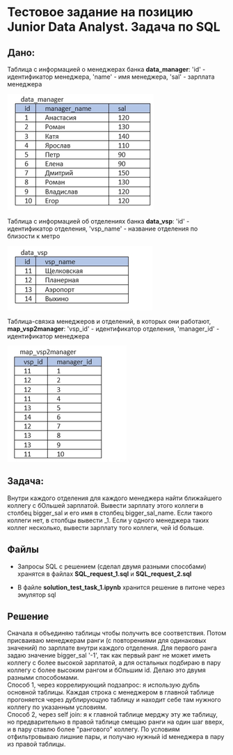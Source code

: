 # Тестовое задание на позицию Junior Data Analyst. Задача по SQL

## Дано:

Таблица с информацией о менеджерах банка **data_manager**:
'id' - идентификатор менеджера,
'name' - имя менеджера,
'sal' - зарплата менеджера

<img src="images/data_manager.jpg" alt="pic1">

Таблица с информацией об отделениях банка **data_vsp**:
'id' - идентификатор отделения,
'vsp_name' - название отделения по близости к метро

<img src="images/data_vsp.jpg" alt="pic1">

Таблица-связка менеджеров и отделений, в которых они работают, **map_vsp2manager**:
'vsp_id' - идентификатор отделения,
'manager_id' - идентификатор менеджера

<img src="images/map_vsp2manager.jpg" alt="pic1"> 

## Задача:
Внутри каждого отделения для каждого менеджера найти ближайшего коллегу с бОльшей зарплатой. Вывести зарплату этого коллеги в столбец bigger_sal и его имя в столбец bigger_sal_name. Если такого коллеги нет, в столбцы вывести _1. Если у одного менеджера таких коллег несколько, вывести зарплату того коллеги, чей id больше.



## Файлы

* Запросы SQL с решением (сделал двумя разными способами) хранятся в файлах **SQL_request_1.sql** и **SQL_request_2.sql**

* В файле **solution_test_task_1.ipynb** хранится решение в питоне через эмулятор sql

## Решение

Сначала я объединяю таблицы чтобы получить все соответствия. Потом присваиваю менеджерам ранги (с повторениями для одинаковых значений) по зарплате внутри каждого отделения. Для первого ранга задаю значение bigger_sal '-1', так как первый ранг не может иметь коллегу с более высокой зарплатой, а для остальных подбираю в пару коллегу с более высоким рангом и бОльшим id. Делаю это двумя разными способомами.\
Способ 1, через коррелирующий подзапрос: я использую дубль основной таблицы. Каждая строка с менеджером в главной таблице прогоняется через дублирующую таблицу и находит себе там нужного коллегу по указанным условиям.\
Способ 2, через self join: я к главной таблице мерджу эту же таблицу, но предварительно в правой таблице смещаю ранги на один шаг вверх, и в пару ставлю более "рангового" коллегу. По условиям отфильтровываю лишние пары, и получаю нужный id менеджера в пару из правой таблицы.
